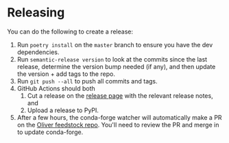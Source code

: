 # Releasing

You can do the following to create a release:

1. Run `poetry install` on the `master` branch to ensure you have the dev dependencies.
2. Run `semantic-release version` to look at the commits since the last release, determine the version bump needed (if any), and then update the version + add tags to the repo.
3. Run `git push --all` to push all commits and tags.
4. GitHub Actions should both
   1. Cut a release on the [release page](https://github.com/stjudecloud/oliver/releases) with the relevant release notes, and
   2. Upload a release to PyPI.
5. After a few hours, the conda-forge watcher will automatically make a PR on the [Oliver feedstock repo](https://github.com/conda-forge/oliver-feedstock). You'll need to review the PR and merge in to update conda-forge.